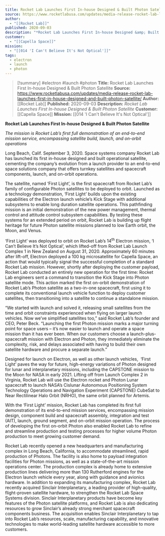 ```yaml
---
title: Rocket Lab Launches First In-house Designed & Built Photon Satellite
source: https://www.rocketlabusa.com/updates/media-release-rocket-lab-launches-first-in-house-designed-and-built-photon-satellite/
author:
  - "[[Rocket Lab]]"
published: 2020-09-03
description: "*Rocket Lab Launches First In-house Designed &amp; Built Photon Satellite*"
customer:
  - "[[Capella Space]]"
mission:
  - "[[014 'I Can't Believe It's Not Optical']]"
tags:
  - electron
  - launch
  - photon
---
```

>[!summary]
#electron #launch #photon
**Title:** Rocket Lab Launches First In-house Designed & Built Photon Satellite
**Source:** https://www.rocketlabusa.com/updates/media-release-rocket-lab-launches-first-in-house-designed-and-built-photon-satellite/
**Author:** [[Rocket Lab]]
**Published:** 2020-09-03
**Description:** *Rocket Lab Launches First In-house Designed &amp; Built Photon Satellite*
**Customer:** [[Capella Space]]
**Mission:** [[014 'I Can't Believe It's Not Optical']]

**Rocket Lab Launches First In-house Designed & Built Photon Satellite**

*The mission is Rocket Lab’s first full demonstration of an end-to-end mission service, encompassing satellite build, launch, and on-orbit operations*

Long Beach, Calif. September 3, 2020. Space systems company Rocket Lab has launched its first in-house designed and built operational satellite, cementing the company’s evolution from a launch provider to an end-to-end space solutions company that offers turnkey satellites and spacecraft components, launch, and on-orbit operations.

The satellite, named ‘First Light’, is the first spacecraft from Rocket Lab’s family of configurable Photon satellites to be deployed to orbit. Launched as a technology demonstration, ‘First Light’ builds upon the existing capabilities of the Electron launch vehicle’s Kick Stage with additional subsystems to enable long duration satellite operations. This pathfinding mission is an initial demonstration of the new power management, thermal control and attitude control subsystem capabilities. By testing these systems for an extended period on orbit, Rocket Lab is building up flight heritage for future Photon satellite missions planned to low Earth orbit, the Moon, and Venus.

‘First Light’ was deployed to orbit on Rocket Lab’s 14<sup>th</sup> Electron mission, ‘I Can’t Believe It’s Not Optical’, which lifted-off from Rocket Lab Launch Complex 1 in New Zealand on August 31, 2020. Approximately 60 minutes after lift-off, Electron deployed a 100 kg microsatellite for Capella Space, an action that would typically signal the successful completion of a standard Rocket Lab mission. However, shortly after deploying the customer payload, Rocket Lab conducted an entirely new operation for the first time: Rocket Lab engineers sent a command to transition the Kick Stage into Photon satellite mode. This action marked the first on-orbit demonstration of Rocket Lab’s Photon satellite as a two-in-one spacecraft, first using it to complete its conventional launch vehicle function to deploy customer satellites, then transitioning into a satellite to continue a standalone mission.

“We started with launch and solved it, releasing small satellites from the time and orbit constraints experienced when flying on larger launch vehicles. Now we’ve simplified satellites too,” said Rocket Lab’s founder and CEO, Peter Beck. “Launching the first Photon mission marks a major turning point for space users – it’s now easier to launch and operate a space mission than it has ever been. When our customers choose a launch-plus-spacecraft mission with Electron and Photon, they immediately eliminate the complexity, risk, and delays associated with having to build their own satellite hardware and procure a separate launch.”

Designed for launch on Electron, as well as other launch vehicles,  ‘First Light’ paves the way for future, high-energy variations of Photon designed for lunar and interplanetary missions, including the CAPSTONE mission to the Moon for NASA in early 2021. Lifting off from Launch Complex 2 in Virginia, Rocket Lab will use the Electron rocket and Photon Lunar spacecraft to launch NASA’s Cislunar Autonomous Positioning System Technology Operations and Navigation Experiment (CAPSTONE) CubeSat to Near Rectilinear Halo Orbit (NRHO), the same orbit planned for Artemis.

With the ‘First Light’ mission, Rocket Lab has completed its first full demonstration of its end-to-end mission services, encompassing mission design, component build and spacecraft assembly, integration and test (AIT), launch, ground segment, and on-orbit mission operation. The process of developing the first on-orbit Photon also enabled Rocket Lab to refine and streamline production and testing processes for higher volume Photon production to meet growing customer demand.

Rocket Lab recently opened a new headquarters and manufacturing complex in Long Beach, California, to accommodate streamlined, rapid production of Photons. The facility is also home to payload integration facilities for Photon missions, as well as a state-of-the-art mission operations center. The production complex is already home to extensive production lines delivering more than 130 Rutherford engines for the Electron launch vehicle every year, along with guidance and avionics hardware. In addition to expanding its manufacturing complex, Rocket Lab recently acquired Sinclair Interplanetary, a leading provider of high-quality, flight-proven satellite hardware, to strengthen the Rocket Lab Space Systems division. Sinclair Interplanetary products have become key features of the Photon satellite platforms, and Rocket Lab is also dedicating resources to grow Sinclair’s already strong merchant spacecraft components business. The acquisition enables Sinclair Interplanetary to tap into Rocket Lab’s resources, scale, manufacturing capability, and innovative technologies to make world-leading satellite hardware accessible to more customers.